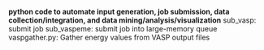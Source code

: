 **python code to automate input generation, job submission, data collection/integration, and data mining/analysis/visualization**
sub_vasp: submit job
sub_vaspeme: submit job into large-memory queue
vaspgather.py: Gather energy values from VASP output files
